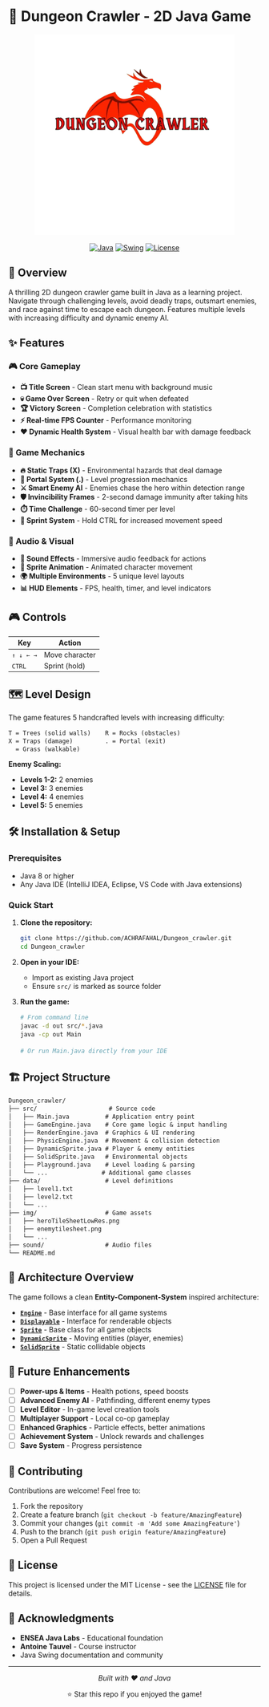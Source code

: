 # 🏰 Dungeon Crawler - 2D Java Game

<div align="center">
  <img src="./img/title.png" alt="Game Title" width="400"/>
  
  [![Java](https://img.shields.io/badge/Java-8+-orange.svg)](https://www.oracle.com/java/)
  [![Swing](https://img.shields.io/badge/GUI-Swing-blue.svg)](https://docs.oracle.com/javase/tutorial/uiswing/)
  [![License](https://img.shields.io/badge/License-MIT-green.svg)](LICENSE)
</div>

## 📖 Overview

A thrilling 2D dungeon crawler game built in Java as a learning project. Navigate through challenging levels, avoid deadly traps, outsmart enemies, and race against time to escape each dungeon. Features multiple levels with increasing difficulty and dynamic enemy AI.

## ✨ Features

### 🎮 Core Gameplay
- **📺 Title Screen** - Clean start menu with background music
- **💀 Game Over Screen** - Retry or quit when defeated
- **🏆 Victory Screen** - Completion celebration with statistics
- **⚡ Real-time FPS Counter** - Performance monitoring
- **❤️ Dynamic Health System** - Visual health bar with damage feedback

### 🎯 Game Mechanics
- **🔥 Static Traps (X)** - Environmental hazards that deal damage
- **🚪 Portal System (.)** - Level progression mechanics  
- **⚔️ Smart Enemy AI** - Enemies chase the hero within detection range
- **🛡️ Invincibility Frames** - 2-second damage immunity after taking hits
- **⏱️ Time Challenge** - 60-second timer per level
- **🏃 Sprint System** - Hold CTRL for increased movement speed

### 🎵 Audio & Visual
- **🎼 Sound Effects** - Immersive audio feedback for actions
- **🎨 Sprite Animation** - Animated character movement
- **🌍 Multiple Environments** - 5 unique level layouts
- **📊 HUD Elements** - FPS, health, timer, and level indicators

## 🎮 Controls

| Key | Action |
|-----|--------|
| `↑ ↓ ← →` | Move character |
| `CTRL` | Sprint (hold) |


## 🗺️ Level Design

The game features 5 handcrafted levels with increasing difficulty:

```
T = Trees (solid walls)    R = Rocks (obstacles)
X = Traps (damage)         . = Portal (exit)
  = Grass (walkable)
```

**Enemy Scaling:**
- **Levels 1-2:** 2 enemies
- **Level 3:** 3 enemies  
- **Level 4:** 4 enemies
- **Level 5:** 5 enemies

## 🛠️ Installation & Setup

### Prerequisites
- Java 8 or higher
- Any Java IDE (IntelliJ IDEA, Eclipse, VS Code with Java extensions)

### Quick Start
1. **Clone the repository:**
   ```bash
   git clone https://github.com/ACHRAFAHAL/Dungeon_crawler.git
   cd Dungeon_crawler
   ```

2. **Open in your IDE:**
   - Import as existing Java project
   - Ensure `src/` is marked as source folder

3. **Run the game:**
   ```bash
   # From command line
   javac -d out src/*.java
   java -cp out Main
   
   # Or run Main.java directly from your IDE
   ```

## 🏗️ Project Structure

```
Dungeon_crawler/
├── src/                    # Source code
│   ├── Main.java          # Application entry point
│   ├── GameEngine.java    # Core game logic & input handling
│   ├── RenderEngine.java  # Graphics & UI rendering
│   ├── PhysicEngine.java  # Movement & collision detection
│   ├── DynamicSprite.java # Player & enemy entities
│   ├── SolidSprite.java   # Environmental objects
│   ├── Playground.java    # Level loading & parsing
│   └── ...               # Additional game classes
├── data/                  # Level definitions
│   ├── level1.txt
│   ├── level2.txt
│   └── ...
├── img/                   # Game assets
│   ├── heroTileSheetLowRes.png
│   ├── enemytilesheet.png
│   └── ...
├── sound/                 # Audio files
└── README.md
```

## 🎯 Architecture Overview

The game follows a clean **Entity-Component-System** inspired architecture:

- **[`Engine`](src/Engine.java)** - Base interface for all game systems
- **[`Displayable`](src/Displayable.java)** - Interface for renderable objects  
- **[`Sprite`](src/Sprite.java)** - Base class for all game objects
- **[`DynamicSprite`](src/DynamicSprite.java)** - Moving entities (player, enemies)
- **[`SolidSprite`](src/SolidSprite.java)** - Static collidable objects

## 🚀 Future Enhancements

- [ ] **Power-ups & Items** - Health potions, speed boosts
- [ ] **Advanced Enemy AI** - Pathfinding, different enemy types
- [ ] **Level Editor** - In-game level creation tools
- [ ] **Multiplayer Support** - Local co-op gameplay
- [ ] **Enhanced Graphics** - Particle effects, better animations
- [ ] **Achievement System** - Unlock rewards and challenges
- [ ] **Save System** - Progress persistence

## 🤝 Contributing

Contributions are welcome! Feel free to:

1. Fork the repository
2. Create a feature branch (`git checkout -b feature/AmazingFeature`)
3. Commit your changes (`git commit -m 'Add some AmazingFeature'`)
4. Push to the branch (`git push origin feature/AmazingFeature`)
5. Open a Pull Request

## 📝 License

This project is licensed under the MIT License - see the [LICENSE](LICENSE) file for details.

## 🙏 Acknowledgments

- **ENSEA Java Labs** - Educational foundation
- **Antoine Tauvel** - Course instructor
- Java Swing documentation and community

---

<div align="center">
  <p><em>Built with ❤️ and Java</em></p>
  <p>⭐ Star this repo if you enjoyed the game!</p>
</div>
